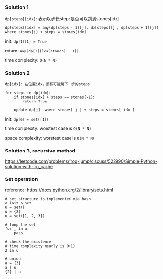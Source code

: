 ### Solution 1
`dp[steps][idx]`: 表示以步长steps是否可以跳到stones[idx]

`dp[steps][idx] = any(dp[steps - 1][j], dp[steps][j], dp[steps + 1][j]) where stones[j] + steps = stones[idx]`

init: `dp[1][1] = True`

return: `any(dp[:][len(stones) - 1])`

time complexity: `O(N * N)`

### Solution 2
`dp[idx]: 在位置idx，所有可能跳下一步的steps`

```
for steps in dp[idx]:
    if stones[idx] + steps == stones[-1]:
        return True
    
    update dp[j]  where stones[ j ] + steps = stones[ idx ]
```

init: `dp[0] = set([1])`

time complexity: worstest case is `O(N * N)`

space complexity: worstest case is `O(N * N)`

### Solution 3, recursive method
https://leetcode.com/problems/frog-jump/discuss/522990/Simple-Python-solution-with-lru_cache

### Set operation
reference: https://docs.python.org/2/library/sets.html

```
# set structure is implemented via hash
# init a set
u = set()
u = {2}
u = set([1, 2, 3])

# loop the set
for _ in u:
    pass

# check the existence
# time complexity nearly is O(1)
2 in u

# union
a = {3}
a | u
{2} | u
```
